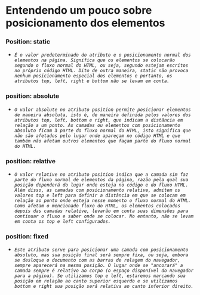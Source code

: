 # Entendendo um pouco sobre posicionamento dos elementos

### Position: static

- _`É o valor predeterminado do atributo e o posicionamento normal dos elementos na página. Significa que os elementos se colocarão segundo o fluxo normal do HTML, ou seja, segundo estejam escritos no próprio código HTML. Dito de outra maneira, static não provoca nenhum posicionamento especial dos elementos e portanto, os atributos top, left, right e bottom não se levam em conta.`_

### position: absolute

- _`O valor absolute no atributo position permite posicionar elementos de maneira absoluta, isto é, de maneira definida pelos valores dos atributos top, left, bottom e right, que indicam a distância em relação a um ponto. As camadas ou elementos com posicionamento absoluto ficam à parte do fluxo normal do HTML, isto significa que não são afetados pelo lugar onde apareçam no código HTML e que também não afetam outros elementos que façam parte do fluxo normal do HTML.`_

### position: relative

- _`O valor relative no atributo position indica que a camada sim faz parte do fluxo normal de elementos da página, razão pela qual sua posição dependerá do lugar onde esteja no código e do fluxo HTML. Além disso, as camadas com posicionamento relative, admitem os valores top e left para definir a distância em que se colocam em relação ao ponto onde esteja nesse momento o fluxo normal do HTML. Como afetam o mencionado fluxo do HTML, os elementos colocados depois das camadas relative, levarão em conta suas dimensões para continuar o fluxo e saber onde se colocar. No entanto, não se levam em conta os top e left configurados.`_

### position: fixed

- _`Este atributo serve para posicionar uma camada com posicionamento absoluto, mas sua posição final será sempre fixa, ou seja, embora se desloque o documento com as barras de rolagem do navegador, sempre aparecerá na mesma posição. O lugar onde se "ancorará" a camada sempre é relativo ao corpo (o espaço disponível do navegador para a página). Se utilizamos top e left, estaremos marcando sua posição em relação ao canto superior esquerdo e se utilizamos bottom e right sua posição será relativa ao canto inferior direito.`_
